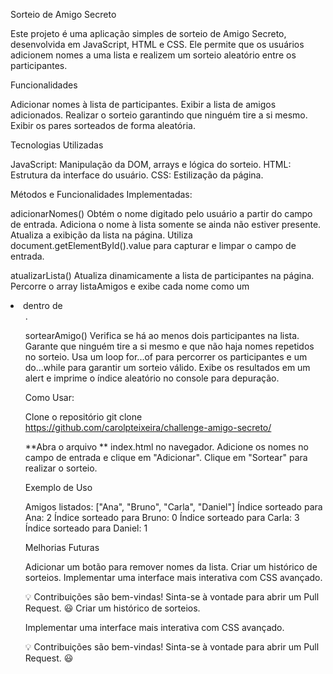 Sorteio de Amigo Secreto

Este projeto é uma aplicação simples de sorteio de Amigo Secreto, desenvolvida em JavaScript, HTML e CSS. 
Ele permite que os usuários adicionem nomes a uma lista e realizem um sorteio aleatório entre os participantes.


Funcionalidades

Adicionar nomes à lista de participantes.
Exibir a lista de amigos adicionados.
Realizar o sorteio garantindo que ninguém tire a si mesmo.
Exibir os pares sorteados de forma aleatória.


Tecnologias Utilizadas

JavaScript: Manipulação da DOM, arrays e lógica do sorteio.
HTML: Estrutura da interface do usuário.
CSS: Estilização da página.



Métodos e Funcionalidades Implementadas:

adicionarNomes()
Obtém o nome digitado pelo usuário a partir do campo de entrada.
Adiciona o nome à lista somente se ainda não estiver presente.
Atualiza a exibição da lista na página.
Utiliza document.getElementById().value para capturar e limpar o campo de entrada.

atualizarLista()
Atualiza dinamicamente a lista de participantes na página.
Percorre o array listaAmigos e exibe cada nome como um <li> dentro de <ul>.

sortearAmigo()
Verifica se há ao menos dois participantes na lista.
Garante que ninguém tire a si mesmo e que não haja nomes repetidos no sorteio.
Usa um loop for...of para percorrer os participantes e um do...while para garantir um sorteio válido.
Exibe os resultados em um alert e imprime o índice aleatório no console para depuração.



Como Usar:

Clone o repositório
git clone https://github.com/carolpteixeira/challenge-amigo-secreto/

**Abra o arquivo **
index.html no navegador.
Adicione os nomes no campo de entrada e clique em "Adicionar".
Clique em "Sortear" para realizar o sorteio.



Exemplo de Uso

Amigos listados: ["Ana", "Bruno", "Carla", "Daniel"]
Índice sorteado para Ana: 2
Índice sorteado para Bruno: 0
Índice sorteado para Carla: 3
Índice sorteado para Daniel: 1



Melhorias Futuras

Adicionar um botão para remover nomes da lista.
Criar um histórico de sorteios.
Implementar uma interface mais interativa com CSS avançado.


💡 Contribuições são bem-vindas! Sinta-se à vontade para abrir um Pull Request. 😃
Criar um histórico de sorteios.

Implementar uma interface mais interativa com CSS avançado.

💡 Contribuições são bem-vindas! Sinta-se à vontade para abrir um Pull Request. 😃
